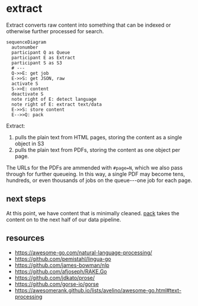 # extract

Extract converts raw content into something that can be indexed or otherwise further processed for search.

```mermaid
sequenceDiagram
  autonumber
  participant Q as Queue
  participant E as Extract
  participant S as S3
  # ---
  Q->>E: get job
  E->>S: get JSON, raw
  activate S
  S->>E: content
  deactivate S
  note right of E: detect language
  note right of E: extract text/data
  E->>S: store content
  E-->>Q: pack
```

Extract:

1. pulls the plain text from HTML pages, storing the content as a single object in S3
2. pulls the plain text from PDFs, storing the content as one object per page.

The URLs for the PDFs are ammended with `#page=N`, which we also pass through for further queueing. In this way, a single PDF may become tens, hundreds, or even thousands of jobs on the queue---one job for each page.

## next steps

At this point, we have content that is minimally cleaned. [pack](pack.md) takes the content on to the next half of our data pipeline.

## resources

* https://awesome-go.com/natural-language-processing/
* https://github.com/pemistahl/lingua-go
* https://github.com/james-bowman/nlp
* https://github.com/afjoseph/RAKE.Go
* https://github.com/jdkato/prose/
* https://github.com/gorse-io/gorse
* https://awesomerank.github.io/lists/avelino/awesome-go.html#text-processing
